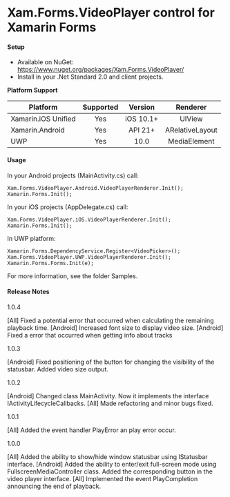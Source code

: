# Xam.Forms.VideoPlayer control for Xamarin Forms

#### Setup
* Available on NuGet: https://www.nuget.org/packages/Xam.Forms.VideoPlayer/ 
* Install in your .Net Standard 2.0 and client projects.

**Platform Support**

|Platform|Supported|Version|Renderer|
| ------------------- | :-----------: | :-----------: | :------------------: |
|Xamarin.iOS Unified|Yes|iOS 10.1+|UIView|
|Xamarin.Android|Yes|API 21+|ARelativeLayout|
|UWP|Yes|10.0|MediaElement|

#### Usage

In your Android projects (MainActivity.cs) call:

```
Xam.Forms.VideoPlayer.Android.VideoPlayerRenderer.Init();
Xamarin.Forms.Init();
```

In your iOS projects (AppDelegate.cs) call:

```
Xam.Forms.VideoPlayer.iOS.VideoPlayerRenderer.Init();
Xamarin.Forms.Init();
```

In UWP platform:

```
Xamarin.Forms.DependencyService.Register<VideoPicker>();
Xam.Forms.VideoPlayer.UWP.VideoPlayerRenderer.Init();
Xamarin.Forms.Forms.Init(e);
```

For more information, see the folder Samples.

#### Release Notes

1.0.4

[All] Fixed a potential error that occurred when calculating the remaining playback time.
[Android] Increased font size to display video size.
[Android] Fixed a error that occurred when getting info about tracks

1.0.3

[Android] Fixed positioning of the button for changing the visibility of the statusbar. Added video size output. 

1.0.2

[Android] Changed class MainActivity. Now it implements the interface IActivityLifecycleCallbacks. 
[All] Made refactoring and minor bugs fixed.

1.0.1

[All] Added the event handler PlayError an play error occur.

1.0.0

[All] Added the ability to show/hide window statusbar using IStatusbar interface.
[Android] Added the ability to enter/exit full-screen mode using FullscreenMediaController class. Added the corresponding button in the video player interface.
[All] Implemented the event PlayCompletion announcing the end of playback.
